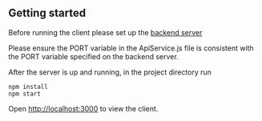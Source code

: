 ## Getting started

Before running the client please set up the [backend server](https://github.com/davzhardy/bio_assess_server)

Please ensure the PORT variable in the ApiService.js file is consistent with the PORT variable specified on the backend server.

After the server is up and running, in the project directory run 

```
npm install 
npm start
```

Open [http://localhost:3000](http://localhost:3000) to view the client.